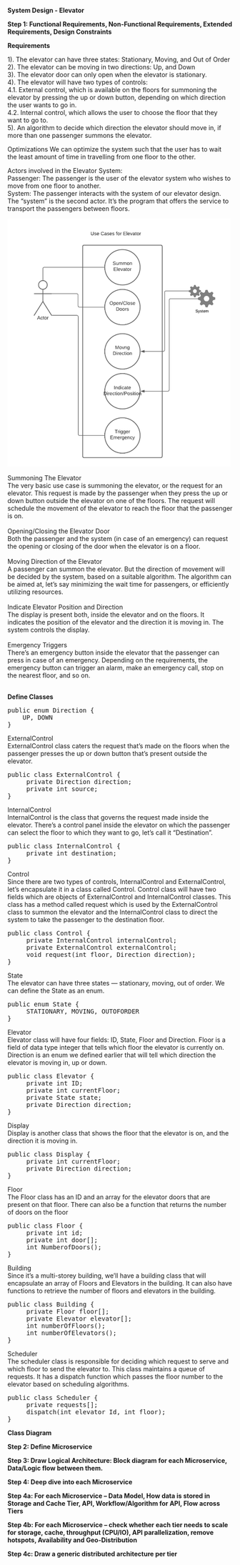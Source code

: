<b>System Design - Elevator</b><br>

<b>Step 1: Functional Requirements, Non-Functional Requirements, Extended Requirements, Design Constraints</b>

<b>Requirements</b>

1). The elevator can have three states: Stationary, Moving, and Out of Order<br>
2). The elevator can be moving in two directions: Up, and Down<br>
3). The elevator door can only open when the elevator is stationary.<br>
4). The elevator will have two types of controls:<br>
4.1. External control, which is available on the floors for summoning the elevator by pressing the up or down button, depending on which direction the user wants to go in.<br>
4.2. Internal control, which allows the user to choose the floor that they want to go to.<br>
5). An algorithm to decide which direction the elevator should move in, if more than one passenger summons the elevator.

Optimizations
We can optimize the system such that the user has to wait the least amount of time in travelling from one floor to the other. 

Actors involved in the Elevator System:<br>
Passenger: The passenger is the user of the elevator system who wishes to move from one floor to another.<br>
System: The passenger interacts with the system of our elevator design. The “system” is the second actor. It’s the program that offers the service to transport the passengers between floors.<br>

<img src="https://github.com/rjanapa/rjanapa/blob/main/ElevatorUseCases.png" width="500" length="500"> <br>

Summoning The Elevator<br>
The very basic use case is summoning the elevator, or the request for an elevator. This request is made by the passenger when they press the up or down button outside the elevator on one of the floors. The request will schedule the movement of the elevator to reach the floor that the passenger is on.<br><br>
Opening/Closing the Elevator Door<br>
Both the passenger and the system (in case of an emergency) can request the opening or closing of the door when the elevator is on a floor.<br><br>
Moving Direction of the Elevator<br>
A passenger can summon the elevator. But the direction of movement will be decided by the system, based on a suitable algorithm. The algorithm can be aimed at, let’s say minimizing the wait time for passengers, or efficiently utilizing resources.<br><br>
Indicate Elevator Position and Direction<br>
The display is present both, inside the elevator and on the floors. It indicates the position of the elevator and the direction it is moving in. The system controls the display.<br><br>
Emergency Triggers<br>
There’s an emergency button inside the elevator that the passenger can press in case of an emergency. Depending on the requirements, the emergency button can trigger an alarm, make an emergency call, stop on the nearest floor, and so on.<br><br>

<b>Define Classes</b><br>

<pre>
public enum Direction {
    UP, DOWN
}
</pre>

ExternalControl<br>
ExternalControl class caters the request that’s made on the floors when the passenger presses the up or down button that’s present outside the elevator.<br>

<pre>
public class ExternalControl {
     private Direction direction;
     private int source;
}
</pre>

InternalControl<br>
InternalControl is the class that governs the request made inside the elevator. There’s a control panel inside the elevator on which the passenger can select the floor to which they want to go, let’s call it “Destination”.<br>

<pre>
public class InternalControl {
     private int destination;
}
</pre>

Control<br>
Since there are two types of controls, InternalControl and ExternalControl, let’s encapsulate it in a class called Control. Control class will have two fields which are objects of ExternalControl and InternalControl classes. This class has a method called request which is used by the ExternalControl class to summon the elevator and the InternalControl class to direct the system to take the passenger to the destination floor.<br>

<pre>
public class Control {
     private InternalControl internalControl;
     private ExternalControl externalControl;
     void request(int floor, Direction direction);
}
</pre>

State<br>
The elevator can have three states — stationary, moving, out of order. We can define the State as an enum.<br>

<pre>
public enum State {
     STATIONARY, MOVING, OUTOFORDER
}
</pre>

Elevator<br>
Elevator class will have four fields: ID, State, Floor and Direction. Floor is a field of data type integer that tells which floor the elevator is currently on. Direction is an enum we defined earlier that will tell which direction the elevator is moving in, up or down.<br>

<pre>
public class Elevator {
     private int ID;
     private int currentFloor;
     private State state;
     private Direction direction;
}
</pre>

Display<br>
Display is another class that shows the floor that the elevator is on, and the direction it is moving in.<br>

<pre>
public class Display {
     private int currentFloor;
     private Direction direction;
}
</pre>

Floor<br>
The Floor class has an ID and an array for the elevator doors that are present on that floor. There can also be a function that returns the number of doors on the floor<br>

<pre>
public class Floor {
     private int id;
     private int door[];
     int NumberofDoors();
}
</pre>

Building<br>
Since it’s a multi-storey building, we’ll have a building class that will encapsulate an array of Floors and Elevators in the building. It can also have functions to retrieve the number of floors and elevators in the building.<br>

<pre>
public class Building {
     private Floor floor[];
     private Elevator elevator[];
     int numberOfFloors();
     int numberOfElevators();
}
</pre>

Scheduler<br>
The scheduler class is responsible for deciding which request to serve and which floor to send the elevator to. This class maintains a queue of requests. It has a dispatch function which passes the floor number to the elevator based on scheduling algorithms.<br>

<pre>
public class Scheduler {
     private requests[];
     dispatch(int elevator Id, int floor);
}
</pre>

<b>Class Diagram</b><br>




<b>Step 2: Define Microservice</b>

<b>Step 3: Draw Logical Architecture: Block diagram for each Microservice, Data/Logic flow between them.</b>

<b>Step 4: Deep dive into each Microservice</b>

<b>Step 4a: For each Microservice – Data Model, How data is stored in Storage and Cache Tier, API, Workflow/Algorithm for API, Flow across Tiers</b>

<b>Step 4b: For each Microservice – check whether each tier needs to scale for storage, cache, throughput (CPU/IO), API parallelization, remove hotspots, Availability and Geo-Distribution</b>

<b>Step 4c: Draw a generic distributed architecture per tier</b>
